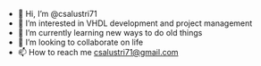 - 👋 Hi, I’m @csalustri71
- 👀 I’m interested in VHDL development and project management
- 🌱 I’m currently learning new ways to do old things
- 💞️ I’m looking to collaborate on life
- 📫 How to reach me csalustri71@gmail.com

<!---
csalustri71/csalustri71 is a ✨ special ✨ repository because its `README.md` (this file) appears on your GitHub profile.
You can click the Preview link to take a look at your changes.
--->
